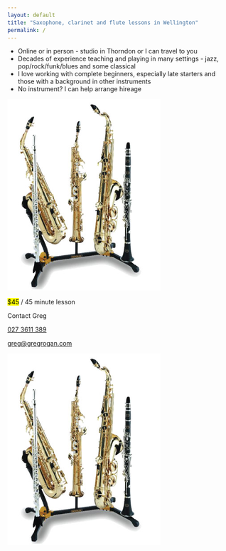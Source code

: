 ```yaml
---
layout: default
title: "Saxophone, clarinet and flute lessons in Wellington"
permalink: /
---
```

<div class="row mb-3">
    <div class="col-sm">
        <ul class="list-group">
            <li class="list-group-item">Online or in person - studio in Thorndon or I can travel to you</li>
            <li class="list-group-item">Decades of experience teaching and playing in many settings - 
        jazz, pop/rock/funk/blues and some classical</li>
            <li class="list-group-item">I love working with complete beginners, especially late starters and those with a background in other instruments</li>
            <li class="list-group-item">No instrument? I can help arrange hireage</li>
        </ul>
    </div>
    <div class="d-none d-sm-block col-sm-4">
        <img class="w-100" src='/assets/img/instruments.png'/>
    </div>
</div>
<div class="row">
    <div class="col">
        <p><mark>$45</mark> / 45 minute lesson</p>
        <p class="lead">Contact Greg</p>
        <p><i class="bi-telephone"></i> <a href="tel:+64273611389">027 3611 389</a></p>
        <p><i class="bi-envelope"></i> <a href="mailto:greg@gregrogan.com?subject=Lessons">greg@gregrogan.com</a></p>
    </div>
    <div class="col-5 d-sm-none">
        <img class="w-100" src='/assets/img/instruments.png'/>
    </div>
</div>
